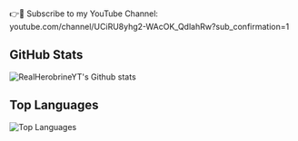 👉📢 Subscribe to my YouTube Channel: 
youtube.com/channel/UCiRU8yhg2-WAcOK_QdlahRw?sub_confirmation=1

## GitHub Stats
![RealHerobrineYT's Github stats](https://github-readme-stats.vercel.app/api?username=RealHerobrineYT&show_icons=true&theme=radical)

## Top Languages
![Top Languages](https://github-readme-stats.vercel.app/api/top-langs/?username=RealHerobrineYT&layout=compact&theme=radical)
